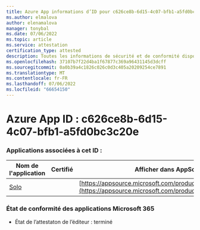 ```yaml
---
title: Azure App informations d’ID pour c626ce8b-6d15-4c07-bfb1-a5fd0bc3c20e
ms.author: elmalova
author: elenamalova
manager: tonybal
ms.date: 07/06/2022
ms.topic: article
ms.service: attestation
certification_type: attested
description: Toutes les informations de sécurité et de conformité disponibles pour c626ce8b-6d15-4c07-bfb1-a5fd0bc3c20e.
ms.openlocfilehash: 37107b7f22d4ba1f67877c369a96431145d3dcff
ms.sourcegitcommit: 0a0b39a4c1826c026c0d3c405a20209254ce7891
ms.translationtype: MT
ms.contentlocale: fr-FR
ms.lasthandoff: 07/06/2022
ms.locfileid: "66654150"
---
```

# <a name="azure-app-id-c626ce8b-6d15-4c07-bfb1-a5fd0bc3c20e"></a>Azure App ID : c626ce8b-6d15-4c07-bfb1-a5fd0bc3c20e


### <a name="apps-associated-with-this-id"></a>Applications associées à cet ID :
| **Nom de l'application** | **Certifié** | **Afficher dans AppSource** |
|--------------|---------------|-----------------------|
| [Solo](../forward/WA200003826.md) |  | [https://appsource.microsoft.com/product/office/WA200003826](https://appsource.microsoft.com/product/office/WA200003826) |

### <a name="microsoft-365-app-compliance-status"></a>État de conformité des applications Microsoft 365
- État de l’attestaton de l’éditeur : terminé
